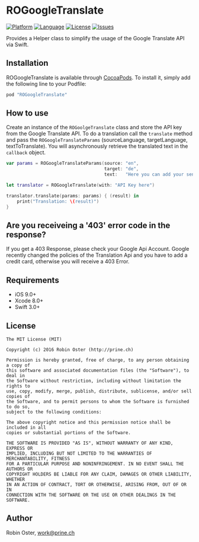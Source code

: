 # ROGoogleTranslate
[![Platform](http://img.shields.io/badge/platform-ios-blue.svg?style=flat
             )](https://developer.apple.com/iphone/index.action)
[![Language](http://img.shields.io/badge/language-swift-brightgreen.svg?style=flat
             )](https://developer.apple.com/swift)
[![License](http://img.shields.io/badge/license-MIT-lightgrey.svg?style=flat
            )](http://mit-license.org)
[![Issues](https://img.shields.io/github/issues/prine/ROGoogleTranslate.svg?style=flat
           )](https://github.com/prine/ROGoogleTranslate/issues)

Provides a Helper class to simplify the usage of the Google Translate API via Swift.

## Installation

ROGoogleTranslate is available through [CocoaPods](http://cocoapods.org). To install
it, simply add the following line to your Podfile:

```ruby
pod "ROGoogleTranslate"
```

## How to use
Create an instance of the `ROGoolgeTranslate` class and store the API key from the Google Translate API. To do a translation call the `translate` method and pass the `ROGoogleTranslateParams` (sourceLanguage, targetLanguage, textToTranslate). You will asynchronously retrieve the translated text in the `callback` object.

```Swift
var params = ROGoogleTranslateParams(source: "en",
                                     target: "de",
                                     text:   "Here you can add your sentence you want to be translated")

let translator = ROGoogleTranslate(with: "API Key here")

translator.translate(params: params) { (result) in
    print("Translation: \(result)")
}
```

## Are you receiveing a '403' error code in the response?
If you get a 403 Response, please check your Google Api Account. Google recently changed the policies of the Translation Api and you have to add a credit card, otherwise you will receive a 403 Error.

## Requirements

- iOS 9.0+
- Xcode 8.0+
- Swift 3.0+

## License

```
The MIT License (MIT)

Copyright (c) 2016 Robin Oster (http://prine.ch)

Permission is hereby granted, free of charge, to any person obtaining a copy of
this software and associated documentation files (the "Software"), to deal in
the Software without restriction, including without limitation the rights to
use, copy, modify, merge, publish, distribute, sublicense, and/or sell copies of
the Software, and to permit persons to whom the Software is furnished to do so,
subject to the following conditions:

The above copyright notice and this permission notice shall be included in all
copies or substantial portions of the Software.

THE SOFTWARE IS PROVIDED "AS IS", WITHOUT WARRANTY OF ANY KIND, EXPRESS OR
IMPLIED, INCLUDING BUT NOT LIMITED TO THE WARRANTIES OF MERCHANTABILITY, FITNESS
FOR A PARTICULAR PURPOSE AND NONINFRINGEMENT. IN NO EVENT SHALL THE AUTHORS OR
COPYRIGHT HOLDERS BE LIABLE FOR ANY CLAIM, DAMAGES OR OTHER LIABILITY, WHETHER
IN AN ACTION OF CONTRACT, TORT OR OTHERWISE, ARISING FROM, OUT OF OR IN
CONNECTION WITH THE SOFTWARE OR THE USE OR OTHER DEALINGS IN THE SOFTWARE.
```

## Author

Robin Oster, work@prine.ch
